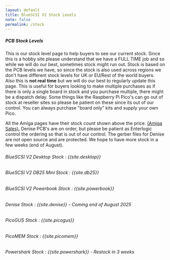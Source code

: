 ```yaml
---
layout: default
title: BlueSCSI V2 Stock Levels
note: false
permalink: /stock
---
```


##### PCB Stock Levels

This is our stock level page to help buyers to see our current stock. Since this is a hobby site please understand that we have a FULL TIME job and so while we will do our best, sometimes stock might run out. Stock is based on the PCB levels we have, so since the stock is also used across regions we don't have different stock levels for UK or EU/Rest of the world buyers.<br>
Also this is <b>not real time</b> but we will do our best to regularly update this page. This is useful for buyers looking to make multiple purchases as if there is only a single board in stock and you purchase multiple, there might be a dispatch delay. Some things like the Raspberry Pi Pico's can go out of stock at reseller sites so please be patient on these since its out of our control. You can always purchase "board only" kits and supply your own Pico.

All the Amiga pages have their stock count shown above the price. [(Amiga Sales).](/amiga) Denise PCB's are on order, but please be patient as Enterlogic control the ordering so that is out of our control. The gerber files for Denise are not open source and are protected. We hope to have more stock in a few weeks (end of August).

###### BlueSCSI V2 Desktop Stock : {{site.desktop}}
###### BlueSCSI V2 DB25 Mini Stock : {{site.db25}}
###### BlueSCSI V2 Powerbook Stock : {{site.powerbook}}
###### Denise Stock : {{site.denise}} - Coming end of August 2025
###### PicoGUS Stock : {{site.picogus}}
###### PicoMEM Stock : {{site.picomem}}
###### Powershark Stock : {{site.powershark}} - Restock in 3 weeks